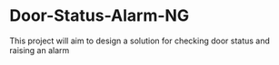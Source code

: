# Door-Status-Alarm-NG
This project will aim to design a solution for checking door status and raising an alarm
